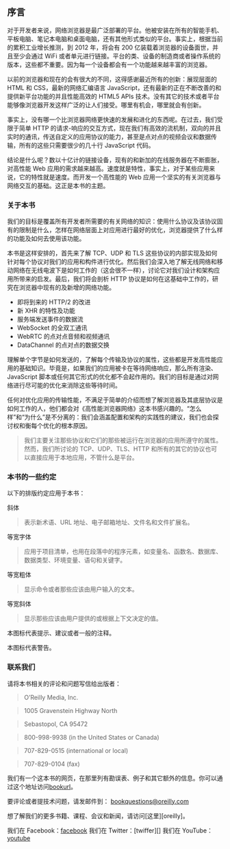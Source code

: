 ##	序言

对于开发者来说，网络浏览器是最广泛部署的平台。他被安装在所有的智能手机、平板电脑、笔记本电脑和桌面电脑，还有其他形式类似的平台。事实上，根据当前的累积工业增长推测，到 2012 年，将会有 200 亿装载着浏览器的设备面世，并且至少会通过 WiFi 或者单元进行链接。平台的类、设备的制造商或者操作系统的版本，这些都不重要。因为每一个设备都会有一个功能越来越丰富的浏览器。

以前的浏览器和现在的会有很大的不同，这得感谢最近所有的创新：展现层面的 HTML 和 CSS，最新的网络汇编语言 JavaScript，还有最新的正在不断改善的和提供新平台功能的并且性能高效的 HTML5 APIs 技术。没有其它的技术或者平台能够像浏览器开发这样广泛的让人们接受。哪里有机会，哪里就会有创新。

事实上，没有哪一个比浏览器网络更快速的发展和进化的东西呢。在过去，我们受限于简单 HTTP 的请求-响应的交互方式，现在我们有高效的流机制，双向的并且实时的通讯，传送自定义的应用协议的能力，甚至是点对点的视频会议和数据传输，所有的这些只需要很少的几十行 JavaScript 代码。

结论是什么呢？数以十亿计的链接设备，现有的和新加的在线服务器在不断膨胀，对高性能 Web 应用的需求越来越高。速度就是特性，事实上，对于某些应用来说，它的特性就是速度。而开发一个高性能的 Web 应用一个坚实的有关浏览器与网络交互的基础。这正是本书的主题。

###	关于本书

我们的目标是覆盖所有开发者所需要的有关网络的知识：使用什么协议及该协议固有的限制是什么，怎样在网络层面上对应用进行最好的优化，浏览器提供了什么样的功能及如何去使用该功能。

本书是这样安排的，首先来了解 TCP、UDP 和 TLS 这些协议的内部实现及如何针对每个协议对我们的应用和构件进行优化。然后我们会深入地了解无线网络和移动网络在无线电波下是如何工作的（这会很不一样），讨论它对我们设计和架构应用所带来的启发。最后，我们将会剖析 HTTP 协议是如何在这基础中工作的，研究在浏览器中现有的及新增的网络功能。

*	即将到来的 HTTP/2 的改进
*	新 XHR 的特性及功能
*	服务端发送事件的数据流
*	WebSocket 的全双工通讯
*	WebRTC 的点对点音频和视频通讯
*	DataChannel 的点对点的数据交换

理解单个字节是如何发送的，了解每个传输及协议的属性，这些都是开发高性能应用的基础知识。毕竟是，如果我们的应用被卡在等待网络响应，那么所有渲染、JavaScript 脚本或任何其它形式的优化都不会起作用的。我们的目标是通过对网络进行尽可能的优化来消除这些等待时间。

任何对优化应用的传输性能，不满足于简单的介绍而想了解浏览器及其底层协议是如何工作的人，他们都会对《高性能浏览器网络》这本书感兴趣的。“怎么样”和“为什么”是不分离的：我们会涵盖配置和架构的实践性的建议，我们也会探讨权和衡每个优化的根本原因。

>	我们主要关注那些协议和它们的那些被运行在浏览器的应用所遵守的属性。然而，我们所讨论的 TCP、UDP、TLS、HTTP 和所有的其它的协议也可以直接应用于本地应用，不管什么是平台。

###	本书的一些约定

以下的排版约定应用于本书：

斜体
>	表示新术语、URL 地址、电子邮箱地址、文件名和文件扩展名。

等宽字体
>	应用于项目清单，也用在段落中的程序元素，如变量名、函数名、数据库、数据类型、环境变量、语句和关键字。

等宽粗体
>	显示命令或者那些应该由用户输入的文本。

等宽斜体
>	显示那些应该由用户提供的或根据上下文决定的值。

本图标代表提示、建议或者一般的注释。

本图标代表警告。

###	联系我们

请将本书相关的评论和问题写信给出版者：

>	O’Reilly Media, Inc.

>	1005 Gravenstein Highway North

>	Sebastopol, CA 95472

>	800-998-9938 (in the United States or Canada)

>	707-829-0515 (international or local)

>	707-829-0104 (fax)

我们有一个这本书的网页，在那里列有勘误表、例子和其它额外的信息。你可以通过这个地址访问[bookurl][]。

要评论或者提技术问题，请发邮件到：
<bookquestions@oreilly.com>

想了解我们的更多书籍、课程、会议和新闻，请访问[这里][oreilly]。

我们在 Facebook：[facebook][]
我们在 Twitter：[twiffer][]
我们在 YouTube：[youtube][]

[facebook]:	http://facebook.com/oreilly	"Facebook"
[twitter]:	http://twitter.com/oreillymedia	"twitter"
[youtube]:	http://www.youtube.com/oreillymedia	"youtube"
[bookurl]:	http://oreil.ly/high-performance-browser "High Performance Browser Networking"


